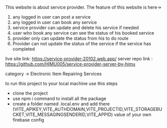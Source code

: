 This website is about service provider. The feature of this website is here->

1. any logged in user can post a service
2. any logged in user can book any service
3. service provider can update and delete his service if needed
4. user who book any service can see the status of his booked service
5. provider only can update the status from his to do route
6. Provider can not update the status of the service if the service has completed

live site link: https://service-provider-20102.web.app/
server repo link : https://github.com/HIMU005/service-provider-server-by-himu

category -> Electronic Item Repairing Services

to run this project to your local machine use this steps

- clone the project
- use npm i command to install all the package
- create a folder named .local.env and add there (VITE_APIKEY,VITE_AUTHDOMAIN,VITE_PROJECTID,VITE_STORAGEBUCKET,VITE_MESSAGINGSENDERID,VITE_APPID) value of your own firebase config
